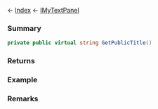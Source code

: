 ← [Index](Api-Index) ← [IMyTextPanel](Sandbox.ModAPI.Ingame.IMyTextPanel)

### Summary

```csharp
private public virtual string GetPublicTitle()
```

### Returns

### Example

### Remarks

